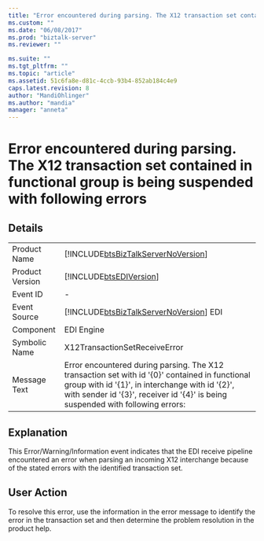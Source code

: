 ```yaml
---
title: "Error encountered during parsing. The X12 transaction set contained in functional group is being suspended with following errors | Microsoft Docs"
ms.custom: ""
ms.date: "06/08/2017"
ms.prod: "biztalk-server"
ms.reviewer: ""

ms.suite: ""
ms.tgt_pltfrm: ""
ms.topic: "article"
ms.assetid: 51c6fa8e-d81c-4ccb-93b4-852ab184c4e9
caps.latest.revision: 8
author: "MandiOhlinger"
ms.author: "mandia"
manager: "anneta"
---
```

# Error encountered during parsing. The X12 transaction set contained in functional group is being suspended with following errors
## Details  
  
|                 |                                                                                                                                                                                                                                      |
|-----------------|--------------------------------------------------------------------------------------------------------------------------------------------------------------------------------------------------------------------------------------|
|  Product Name   |                                                                          [!INCLUDE[btsBizTalkServerNoVersion](../includes/btsbiztalkservernoversion-md.md)]                                                                          |
| Product Version |                                                                                      [!INCLUDE[btsEDIVersion](../includes/btsediversion-md.md)]                                                                                      |
|    Event ID     |                                                                                                                  -                                                                                                                   |
|  Event Source   |                                                                        [!INCLUDE[btsBizTalkServerNoVersion](../includes/btsbiztalkservernoversion-md.md)] EDI                                                                        |
|    Component    |                                                                                                              EDI Engine                                                                                                              |
|  Symbolic Name  |                                                                                                    X12TransactionSetReceiveError                                                                                                     |
|  Message Text   | Error encountered during parsing. The X12 transaction set with id '{0}' contained in functional group with id '{1}', in interchange with id '{2}', with sender id '{3}', receiver id '{4}' is being suspended with following errors: |
  
## Explanation  
 This Error/Warning/Information event indicates that the EDI receive pipeline encountered an error when parsing an incoming X12 interchange because of the stated errors with the identified transaction set.  
  
## User Action  
 To resolve this error, use the information in the error message to identify the error in the transaction set and then determine the problem resolution in the product help.